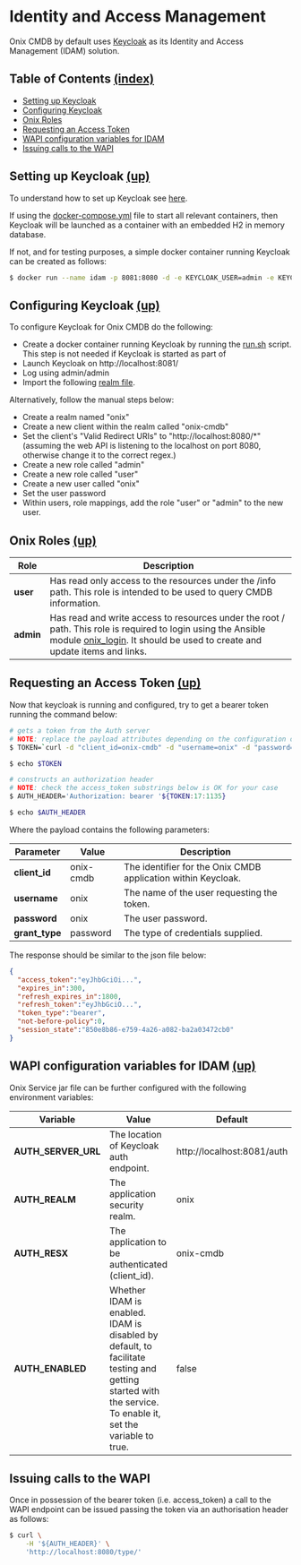 # Identity and Access Management 

Onix CMDB by default uses [Keycloak](https://www.keycloak.org/) as its Identity and Access Management (IDAM) solution.

<a name="toc"></a>
## Table of Contents [(index)](./../readme.md)

- [Setting up Keycloak](#setting-up-keycloak)
- [Configuring Keycloak](#configuring-keycloak)
- [Onix Roles](#onix-roles)
- [Requesting an Access Token](#requesting-an-access-token)
- [WAPI configuration variables for IDAM](#wapi-configuration-variables-for-idam)
- [Issuing calls to the WAPI](#issuing-calls-to-the-wapi)

<a name="setting-up-keycloak"/></a>
## Setting up Keycloak [(up)](#toc)

To understand how to set up Keycloak see [here](https://www.keycloak.org/docs/latest/server_installation/index.html). 

If using the [docker-compose.yml](../install/container/docker-compose.yml) file to start all relevant containers, then Keycloak will be launched as a container with an embedded H2 in memory database. 

If not, and for testing purposes, a simple docker container running Keycloak can be created as follows:

```bash
$ docker run --name idam -p 8081:8080 -d -e KEYCLOAK_USER=admin -e KEYCLOAK_PASSWORD=admin jboss/keycloak
```

<a name="configuring-keycloak"></a>
## Configuring Keycloak [(up)](#toc)

To configure Keycloak for Onix CMDB do the following:
 
- Create a docker container running Keycloak by running the [run.sh](../install/container/idam/run.sh) script. This step is not needed if Keycloak is started as part of 
- Launch Keycloak on http://localhost:8081/ 
- Log using admin/admin
- Import the following [realm file](../install/container/idam/onix-realm.json).

Alternatively, follow the manual steps below:
- Create a realm named "onix"
- Create a new client within the realm called "onix-cmdb"
- Set the client's "Valid Redirect URIs" to "http://localhost:8080/*" (assuming the web API is listening to the localhost on port 8080, otherwise change it to the correct regex.)
- Create a new role called "admin"
- Create a new role called "user"
- Create a new user called "onix"
- Set the user password
- Within users, role mappings, add the role "user" or "admin" to the new user.

## Onix Roles [(up)](#toc)

|Role | Description |
|---|---|
| **user** | Has read only access to the resources under the /info path. This role is intended to be used to query CMDB information. |
| **admin** | Has read and write access to resources under the root / path. This role is required to login using the Ansible module [onix_login](../ansible/library/onix_login.py). It should be used to create and update items and links. |


<a name="requesting-an-access-token"></a>
## Requesting an Access Token [(up)](#toc)

Now that keycloak is running and configured, try to get a bearer token running the command below:

```bash
# gets a token from the Auth server
# NOTE: replace the payload attributes depending on the configuration of the Auth server
$ TOKEN=`curl -d "client_id=onix-cmdb" -d "username=onix" -d "password=onix" -d "grant_type=password" "http://localhost:8081/auth/realms/onix/protocol/openid-connect/token"`

$ echo $TOKEN

# constructs an authorization header
# NOTE: check the access_token substrings below is OK for your case
$ AUTH_HEADER='Authorization: bearer '${TOKEN:17:1135} 

$ echo $AUTH_HEADER
```
Where the payload contains the following parameters:

| Parameter | Value  | Description |
|---|---|---|
| **client_id** | onix-cmdb | The identifier for the Onix CMDB application within Keycloak. |
| **username** | onix | The name of the user requesting the token. |
| **password** | onix | The user password. |
| **grant_type** | password | The type of credentials supplied. |

The response should be similar to the json file below:

```json
{ 
  "access_token":"eyJhbGciOi...",
  "expires_in":300,
  "refresh_expires_in":1800,
  "refresh_token":"eyJhbGciO...",
  "token_type":"bearer",
  "not-before-policy":0,
  "session_state":"850e8b86-e759-4a26-a082-ba2a03472cb0"
}
```
<a name="wapi-configuration-variables-for-idam"></a>
## WAPI configuration variables for IDAM [(up)](#toc)

Onix Service jar file can be further configured with the following environment variables:

| Variable | Value  | Default |
|---|---|---|
|**AUTH_SERVER_URL**| The location of Keycloak auth endpoint. | http://localhost:8081/auth |
|**AUTH_REALM**| The application security realm. | onix |
|**AUTH_RESX**| The application to be authenticated (client_id). | onix-cmdb |
|**AUTH_ENABLED**| Whether IDAM is enabled. IDAM is disabled by default, to facilitate testing and getting started with the service. To enable it, set the variable to true. | false | 

<a name="issuing-calls-to-the-wapi"></a>
## Issuing calls to the WAPI 

Once in possession of the bearer token (i.e. access_token) a call to the WAPI endpoint can be issued passing the token via an authorisation header as follows:

```bash
$ curl \
    -H '${AUTH_HEADER}' \
    'http://localhost:8080/type/'
```